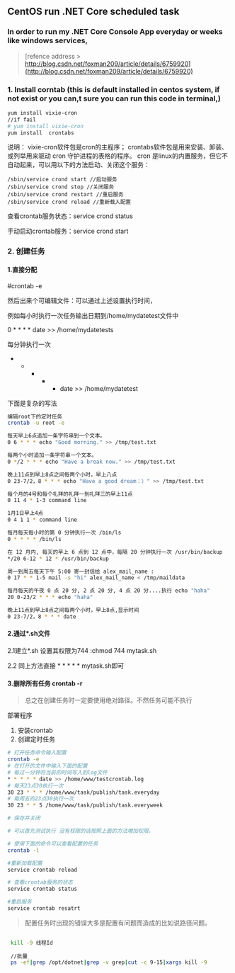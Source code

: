 ## CentOS run .NET Core scheduled task

### In order to run my .NET Core Console App everyday or weeks like windows services,
> [refence address > http://blog.csdn.net/foxman209/article/details/6759920](http://blog.csdn.net/foxman209/article/details/6759920)
### 1. Install corntab (this is default installed in centos system, if not exist or you can,t sure you can run this code in terminal,)

``` bash
yum install vixie-cron
//if fail
# yum install vixie-cron 
yum install  crontabs
```
说明：
vixie-cron软件包是cron的主程序；
crontabs软件包是用来安装、卸装、或列举用来驱动 cron 守护进程的表格的程序。
cron 是linux的内置服务，但它不自动起来，可以用以下的方法启动、关闭这个服务：
``` bush
/sbin/service crond start //启动服务
/sbin/service crond stop //关闭服务
/sbin/service crond restart //重启服务
/sbin/service crond reload //重新载入配置
``` 

查看crontab服务状态：service crond status

手动启动crontab服务：service crond start

### 2. 创建任务

#### 1.直接分配

#crontab -e

然后出来个可编辑文件：可以通过上述设置执行时间，

例如每小时执行一次任务输出日期到/home/mydatetest文件中

0 * * * *  date >> /home/mydatetests

每分钟执行一次

* * * * *  date >> /home/mydatetest

下面是复杂的写法

``` bash
编辑root下的定时任务
crontab -u root -e

每天早上6点追加一条字符串到一个文本。
0 6 * * * echo "Good morning." >> /tmp/test.txt

每两个小时追加一条字符串一个文本。
0 */2 * * * echo "Have a break now." >> /tmp/test.txt

晚上11点到早上8点之间每两个小时，早上八点
0 23-7/2，8 * * * echo "Have a good dream：）" >> /tmp/test.txt

每个月的4号和每个礼拜的礼拜一到礼拜三的早上11点
0 11 4 * 1-3 command line

1月1日早上4点
0 4 1 1 * command line

每月每天每小时的第 0 分钟执行一次 /bin/ls
0 * * * * /bin/ls

在 12 月内, 每天的早上 6 点到 12 点中，每隔 20 分钟执行一次 /usr/bin/backup
*/20 6-12 * 12 * /usr/bin/backup

周一到周五每天下午 5:00 寄一封信给 alex_mail_name :
0 17 * * 1-5 mail -s "hi" alex_mail_name < /tmp/maildata

每月每天的午夜 0 点 20 分, 2 点 20 分, 4 点 20 分....执行 echo "haha"
20 0-23/2 * * * echo "haha"

晚上11点到早上8点之间每两个小时，早上8点,显示时间
0 23-7/2，8 * * * date
```

#### 2.通过*.sh文件

2.1建立*.sh  设置其权限为744 :chmod 744 mytask.sh

2.2 同上方法直接 * * * * * mytask.sh即可


#### 3.删除所有任务 crontab -r

> 总之在创建任务时一定要使用绝对路径。不然任务可能不执行


部署程序
1. 安装crontab
2. 创建定时任务
``` bash
# 打开任务命令输入配置
crontab -e
# 在打开的文件中输入下面的配置
# 每过一分钟将当前的时间写入到log文件
* * * * * date >> /home/www/testcrontab.log
# 每天23点30执行一次
30 23 * * * /home/www/task/publish/task.everyday 
# 每周五的23点30执行一次
30 23 * * 5 /home/www/task/publish/task.everyweek

# 保存并关闭

# 可以首先测试执行 没有权限的话按照上面的方法增加权限。

# 使用下面的命令可以查看配置的任务
crontab -l 

#重新加载配置
service crontab reload

# 查看crontab服务的状态
service crontab status

#重启服务
service crontab resatrt

```
> 配置任务时出现的错误大多是配置有问题而造成的比如说路径问题。


``` bash
 
 kill -9 线程Id
 
 //批量
 ps -ef|grep /opt/dotnet|grep -v grep|cut -c 9-15|xargs kill -9 
 

```